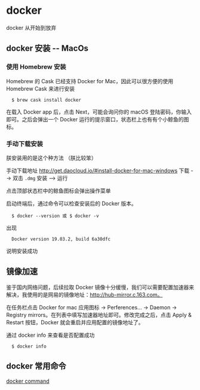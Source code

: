 # docker
docker 从开始到放弃

## docker 安装 -- MacOs

### 使用 Homebrew 安装

  Homebrew 的 Cask 已经支持 Docker for Mac，因此可以很方便的使用 Homebrew Cask 来进行安装

  ```
    $ brew cask install docker
  ```

  在载入 Docker app 后，点击 Next，可能会询问你的 macOS 登陆密码，你输入即可。之后会弹出一个 Docker 运行的提示窗口，状态栏上也有有个小鲸鱼的图标。


### 手动下载安装
  朕安装用的是这个种方法 （朕比较笨）

  手动下载地址 http://get.daocloud.io/#install-docker-for-mac-windows
  下载 --> 双击 `.dmg` 安装 --> 运行

  点击顶部状态栏中的鲸鱼图标会弹出操作菜单

  启动终端后，通过命令可以检查安装后的 Docker 版本。

  ```
    $ docker --version 或 $ docker -v
  ```

  出现

  ```
    Docker version 19.03.2, build 6a30dfc
  ```
  说明安装成功


## 镜像加速

  鉴于国内网络问题，后续拉取 Docker 镜像十分缓慢，我们可以需要配置加速器来解决，我使用的是网易的镜像地址：http://hub-mirror.c.163.com。

  在任务栏点击 Docker for mac 应用图标 -> Perferences... -> Daemon -> Registry mirrors。在列表中填写加速器地址即可。修改完成之后，点击 Apply & Restart 按钮，Docker 就会重启并应用配置的镜像地址了。


  通过 docker info 来查看是否配置成功

  ```
    $ docker info
  ```

  ## docker 常用命令

  [docker command](./docker-commad.md)


